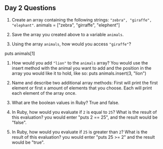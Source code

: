 ## Day 2 Questions

1. Create an array containing the following strings: `"zebra", "giraffe", "elephant"`.
animals = ["zebra", "girraffe", "elephent"]

1. Save the array you created above to a variable `animals`.

1. Using the array `animals`, how would you access `"giraffe"`?

puts animals[1]

1. How would you add `"lion"` to the `animals` array?
You would use the insert method with the animal you want to add and the position in the array you would like it to hold, like so:
puts animals.insert(3, "lion")

1. Name and describe two additional array methods:
First will print the first element or first x amount of elements that you choose.
Each will print each element of the array once.

1. What are the boolean values in Ruby?
True and false.

1. In Ruby, how would you evaluate if `2` is equal to `25`? What is the result of this evaluation?
you would enter "puts 2 == 25", and the result would be "false".


1. In Ruby, how would you evaluate if `25` is greater than `2`? What is the result of this evaluation?
you would enter "puts 25 >= 2" and the result would be "true".
